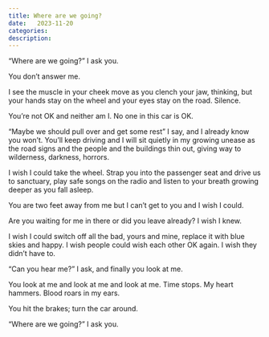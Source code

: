 ```yaml
---
title: Where are we going?
date:   2023-11-20 
categories:
description:
---
```


“Where are we going?” I ask you. 

You don’t answer me.

I see the muscle in your cheek move as you clench your jaw, thinking, but your hands stay on the wheel and your eyes stay on the road. Silence.

You’re not OK and neither am I. No one in this car is OK.

“Maybe we should pull over and get some rest” I say, and I already know you won’t. You’ll keep driving and I will sit quietly in my growing unease as the road signs and the people and the buildings thin out, giving way to wilderness, darkness, horrors.

I wish I could take the wheel. Strap you into the passenger seat and drive us to sanctuary, play safe songs on the radio and listen to your breath growing deeper as you fall asleep.

You are two feet away from me but I can’t get to you and I wish I could. 

Are you waiting for me in there or did you leave already? I wish I knew.

I wish I could switch off all the bad, yours and mine, replace it with blue skies and happy. I wish people could wish each other OK again. I wish they didn’t have to. 

“Can you hear me?” I ask, and finally you look at me. 

You look at me and look at me and look at me. Time stops. My heart hammers. Blood roars in my ears. 

You hit the brakes; turn the car around.

“Where are we going?” I ask you.
